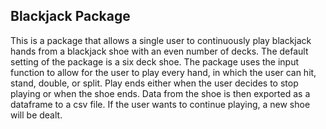 ## Blackjack Package

This is a package that allows a single user to continuously play
blackjack hands from a blackjack shoe with an even number of decks.
The default setting of the package is a six deck shoe.
The package uses the input function to allow for the user to play
every hand, in which the user can hit, stand, double, or split.
Play ends either when the user decides to stop playing or when the shoe ends.
Data from the shoe is then exported as a dataframe to a csv file.
If the user wants to continue playing, a new shoe will be dealt.

